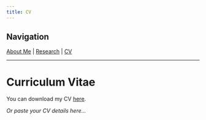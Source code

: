 ```yaml
---
title: CV
---
```


## Navigation

[About Me](index.html) | [Research](research.html) | [CV](cv.html)

---

# Curriculum Vitae

You can download my CV [here](link-to-your-cv.pdf).

*Or paste your CV details here...*
